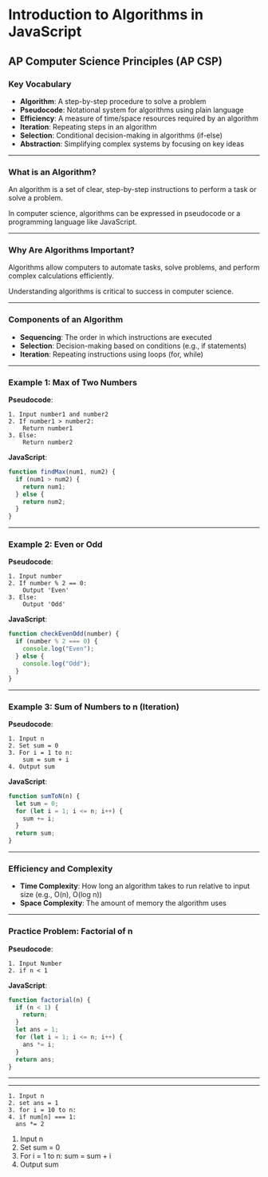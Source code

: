 # Introduction to Algorithms in JavaScript

## AP Computer Science Principles (AP CSP)

### Key Vocabulary

- **Algorithm**: A step-by-step procedure to solve a problem
- **Pseudocode**: Notational system for algorithms using plain language
- **Efficiency**: A measure of time/space resources required by an algorithm
- **Iteration**: Repeating steps in an algorithm
- **Selection**: Conditional decision-making in algorithms (if-else)
- **Abstraction**: Simplifying complex systems by focusing on key ideas

---

### What is an Algorithm?

An algorithm is a set of clear, step-by-step instructions to perform a task or solve a problem.

In computer science, algorithms can be expressed in pseudocode or a programming language like JavaScript.

---

### Why Are Algorithms Important?

Algorithms allow computers to automate tasks, solve problems, and perform complex calculations efficiently.

Understanding algorithms is critical to success in computer science.

---

### Components of an Algorithm

- **Sequencing**: The order in which instructions are executed
- **Selection**: Decision-making based on conditions (e.g., if statements)
- **Iteration**: Repeating instructions using loops (for, while)

---

### Example 1: Max of Two Numbers

**Pseudocode**:

```
1. Input number1 and number2
2. If number1 > number2:
    Return number1
3. Else:
    Return number2
```

**JavaScript**:

```javascript
function findMax(num1, num2) {
  if (num1 > num2) {
    return num1;
  } else {
    return num2;
  }
}
```

---

### Example 2: Even or Odd

**Pseudocode**:

```
1. Input number
2. If number % 2 == 0:
    Output 'Even'
3. Else:
    Output 'Odd'
```

**JavaScript**:

```javascript
function checkEvenOdd(number) {
  if (number % 2 === 0) {
    console.log("Even");
  } else {
    console.log("Odd");
  }
}
```

---

### Example 3: Sum of Numbers to n (Iteration)

**Pseudocode**:

```
1. Input n
2. Set sum = 0
3. For i = 1 to n:
    sum = sum + i
4. Output sum
```

**JavaScript**:

```javascript
function sumToN(n) {
  let sum = 0;
  for (let i = 1; i <= n; i++) {
    sum += i;
  }
  return sum;
}
```

---

### Efficiency and Complexity

- **Time Complexity**: How long an algorithm takes to run relative to input size (e.g., O(n), O(log n))
- **Space Complexity**: The amount of memory the algorithm uses

---

### Practice Problem: Factorial of n

**Pseudocode**:

```
1. Input Number
2. if n < 1
```

**JavaScript**:

```javascript
function factorial(n) {
  if (n < 1) {
    return;
  }
  let ans = 1;
  for (let i = 1; i <= n; i++) {
    ans *= i;
  }
  return ans;
}
```

---

---

```
1. Input n
2. set ans = 1
3. for i = 10 to n:
4. if num[n] === 1:
  ans *= 2

```

1. Input n
2. Set sum = 0
3. For i = 1 to n:
   sum = sum + i
4. Output sum

